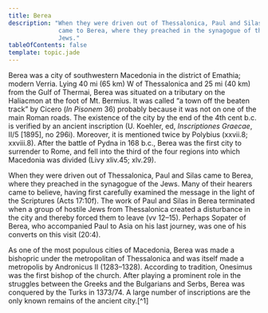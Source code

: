 ```yaml
---
title: Berea
description: "When they were driven out of Thessalonica, Paul and Silas
              came to Berea, where they preached in the synagogue of the
              Jews."
tableOfContents: false
template: topic.jade
---
```


Berea was a city of southwestern Macedonia in the district of Emathia;
modern Verria. Lying 40 mi (65 km) W of Thessalonica and 25 mi (40 km)
from the Gulf of Thermai, Berea was situated on a tributary on the
Haliacmon at the foot of Mt. Bermius. It was called “a town off the
beaten track” by Cicero (*In Pisonem* 36) probably because it was not on
one of the main Roman roads. The existence of the city by the end of the
4th cent b.c. is verified by an ancient inscription (U. Koehler, ed,
*Inscriptiones Graecae*, II/5 [1895], no 296i). Moreover, it is
mentioned twice by Polybius (xxvii.8; xxviii.8). After the battle of
Pydna in 168 b.c., Berea was the first city to surrender to Rome, and
fell into the third of the four regions into which Macedonia was divided
(Livy xliv.45; xlv.29).

When they were driven out of Thessalonica, Paul and Silas came to Berea,
where they preached in the synagogue of the Jews. Many of their hearers
came to believe, having first carefully examined the message in the
light of the Scriptures (Acts 17:10f). The work of Paul and Silas in
Berea terminated when a group of hostile Jews from Thessalonica created
a disturbance in the city and thereby forced them to leave (vv 12–15).
Perhaps Sopater of Berea, who accompanied Paul to Asia on his last
journey, was one of his converts on this visit (20:4).

As one of the most populous cities of Macedonia, Berea was made a
bishopric under the metropolitan of Thessalonica and was itself made a
metropolis by Andronicus II (1283–1328). According to tradition,
Onesimus was the first bishop of the church. After playing a prominent
role in the struggles between the Greeks and the Bulgarians and Serbs,
Berea was conquered by the Turks in 1373/74. A large number of
inscriptions are the only known remains of the ancient
city.[^1]

